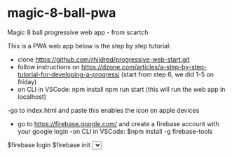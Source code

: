 # magic-8-ball-pwa
Magic 8 ball progressive web app - from scartch

This is a PWA web app below is the step by step tutorial:

- clone https://github.com/rhildred/progressive-web-start.git
- follow instructions on https://dzone.com/articles/a-step-by-step-tutorial-for-developing-a-progressi (start from step 6, we did 1-5 on friday)
- on CLI in VSCode:
npm install
npm run start (this will run the web app in localhost)

-go to index.html and paste <link rel="apple-touch-icon" href="%PUBLIC_URL%/Icon_Bird_512x512.png" sizes="512x512" />
  this enables the icon on apple devices
- go to  https://firebase.google.com/  and create a firebase account with your google login
-on CLI in VSCode:
$npm install -g firebase-tools
<enter yes in the options that appears>
$firebase login
$firebase init
<enter yes>
<select Hosting in the options>
<create a new project>
<build>
<yes>
$firebase use --add
<alias is "production">
$firebase deploy
